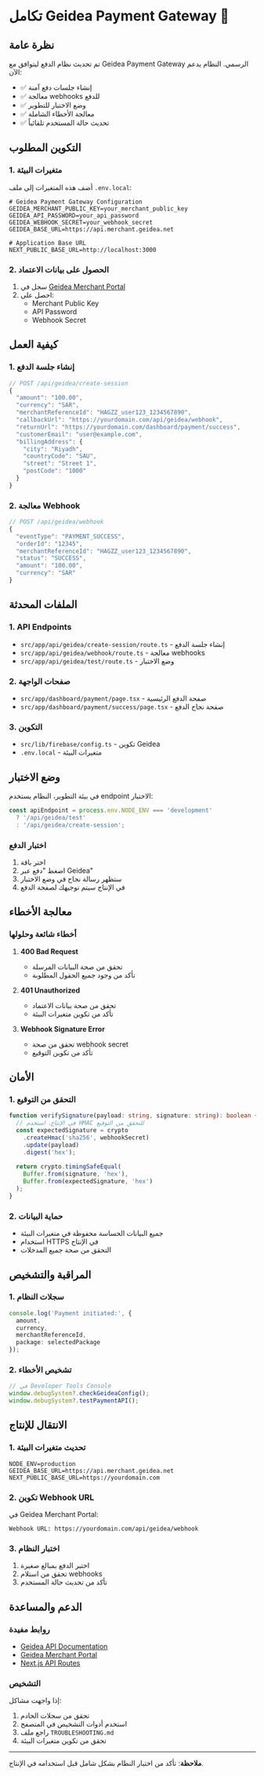 # تكامل Geidea Payment Gateway 🏦

## نظرة عامة

تم تحديث نظام الدفع ليتوافق مع Geidea Payment Gateway الرسمي. النظام يدعم الآن:

- ✅ إنشاء جلسات دفع آمنة
- ✅ معالجة webhooks للدفع
- ✅ وضع الاختبار للتطوير
- ✅ معالجة الأخطاء الشاملة
- ✅ تحديث حالة المستخدم تلقائياً

## التكوين المطلوب

### 1. متغيرات البيئة

أضف هذه المتغيرات إلى ملف `.env.local`:

```env
# Geidea Payment Gateway Configuration
GEIDEA_MERCHANT_PUBLIC_KEY=your_merchant_public_key
GEIDEA_API_PASSWORD=your_api_password
GEIDEA_WEBHOOK_SECRET=your_webhook_secret
GEIDEA_BASE_URL=https://api.merchant.geidea.net

# Application Base URL
NEXT_PUBLIC_BASE_URL=http://localhost:3000
```

### 2. الحصول على بيانات الاعتماد

1. سجل في [Geidea Merchant Portal](https://merchant.geidea.net)
2. احصل على:
   - Merchant Public Key
   - API Password
   - Webhook Secret

## كيفية العمل

### 1. إنشاء جلسة الدفع

```typescript
// POST /api/geidea/create-session
{
  "amount": "100.00",
  "currency": "SAR",
  "merchantReferenceId": "HAGZZ_user123_1234567890",
  "callbackUrl": "https://yourdomain.com/api/geidea/webhook",
  "returnUrl": "https://yourdomain.com/dashboard/payment/success",
  "customerEmail": "user@example.com",
  "billingAddress": {
    "city": "Riyadh",
    "countryCode": "SAU",
    "street": "Street 1",
    "postCode": "1000"
  }
}
```

### 2. معالجة Webhook

```typescript
// POST /api/geidea/webhook
{
  "eventType": "PAYMENT_SUCCESS",
  "orderId": "12345",
  "merchantReferenceId": "HAGZZ_user123_1234567890",
  "status": "SUCCESS",
  "amount": "100.00",
  "currency": "SAR"
}
```

## الملفات المحدثة

### 1. API Endpoints

- `src/app/api/geidea/create-session/route.ts` - إنشاء جلسة الدفع
- `src/app/api/geidea/webhook/route.ts` - معالجة webhooks
- `src/app/api/geidea/test/route.ts` - وضع الاختبار

### 2. صفحات الواجهة

- `src/app/dashboard/payment/page.tsx` - صفحة الدفع الرئيسية
- `src/app/dashboard/payment/success/page.tsx` - صفحة نجاح الدفع

### 3. التكوين

- `src/lib/firebase/config.ts` - تكوين Geidea
- `.env.local` - متغيرات البيئة

## وضع الاختبار

في بيئة التطوير، النظام يستخدم endpoint الاختبار:

```typescript
const apiEndpoint = process.env.NODE_ENV === 'development' 
  ? '/api/geidea/test' 
  : '/api/geidea/create-session';
```

### اختبار الدفع

1. اختر باقة
2. اضغط "دفع عبر Geidea"
3. ستظهر رسالة نجاح في وضع الاختبار
4. في الإنتاج سيتم توجيهك لصفحة الدفع

## معالجة الأخطاء

### أخطاء شائعة وحلولها

1. **400 Bad Request**
   - تحقق من صحة البيانات المرسلة
   - تأكد من وجود جميع الحقول المطلوبة

2. **401 Unauthorized**
   - تحقق من صحة بيانات الاعتماد
   - تأكد من تكوين متغيرات البيئة

3. **Webhook Signature Error**
   - تحقق من صحة webhook secret
   - تأكد من تكوين التوقيع

## الأمان

### 1. التحقق من التوقيع

```typescript
function verifySignature(payload: string, signature: string): boolean {
  // في الإنتاج، استخدم HMAC للتحقق من التوقيع
  const expectedSignature = crypto
    .createHmac('sha256', webhookSecret)
    .update(payload)
    .digest('hex');
  
  return crypto.timingSafeEqual(
    Buffer.from(signature, 'hex'),
    Buffer.from(expectedSignature, 'hex')
  );
}
```

### 2. حماية البيانات

- جميع البيانات الحساسة محفوظة في متغيرات البيئة
- استخدام HTTPS في الإنتاج
- التحقق من صحة جميع المدخلات

## المراقبة والتشخيص

### 1. سجلات النظام

```typescript
console.log('Payment initiated:', {
  amount,
  currency,
  merchantReferenceId,
  package: selectedPackage
});
```

### 2. تشخيص الأخطاء

```typescript
// في Developer Tools Console
window.debugSystem?.checkGeideaConfig();
window.debugSystem?.testPaymentAPI();
```

## الانتقال للإنتاج

### 1. تحديث متغيرات البيئة

```env
NODE_ENV=production
GEIDEA_BASE_URL=https://api.merchant.geidea.net
NEXT_PUBLIC_BASE_URL=https://yourdomain.com
```

### 2. تكوين Webhook URL

في Geidea Merchant Portal:
```
Webhook URL: https://yourdomain.com/api/geidea/webhook
```

### 3. اختبار النظام

1. اختبر الدفع بمبالغ صغيرة
2. تحقق من استلام webhooks
3. تأكد من تحديث حالة المستخدم

## الدعم والمساعدة

### روابط مفيدة

- [Geidea API Documentation](https://docs.geidea.net)
- [Geidea Merchant Portal](https://merchant.geidea.net)
- [Next.js API Routes](https://nextjs.org/docs/api-routes/introduction)

### التشخيص

إذا واجهت مشاكل:

1. تحقق من سجلات الخادم
2. استخدم أدوات التشخيص في المتصفح
3. راجع ملف `TROUBLESHOOTING.md`
4. تحقق من تكوين متغيرات البيئة

---

**ملاحظة**: تأكد من اختبار النظام بشكل شامل قبل استخدامه في الإنتاج. 
